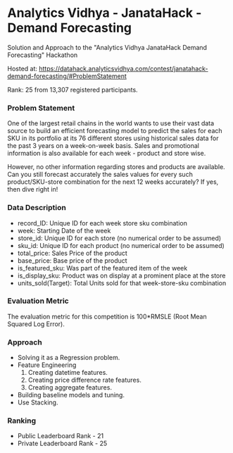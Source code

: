 # Analytics Vidhya - JanataHack - Demand Forecasting

Solution and Approach to the "Analytics Vidhya JanataHack Demand Forecasting" Hackathon

Hosted at: https://datahack.analyticsvidhya.com/contest/janatahack-demand-forecasting/#ProblemStatement

Rank: 25 from 13,307 registered participants.


### Problem Statement

One of the largest retail chains in the world wants to use their vast data source to build an efficient forecasting model to predict the sales for each SKU in its portfolio at its 76 different stores using historical sales data for the past 3 years on a week-on-week basis. Sales and promotional information is also available for each week - product and store wise. 

However, no other information regarding stores and products are available. Can you still forecast accurately the sales values for every such product/SKU-store combination for the next 12 weeks accurately? If yes, then dive right in!

### Data Description

- record_ID: Unique ID for each week store sku combination
- week: Starting Date of the week
- store_id: Unique ID for each store (no numerical order to be assumed)
- sku_id: Unique ID for each product (no numerical order to be assumed)
- total_price: Sales Price of the product 
- base_price: Base price of the product
- is_featured_sku: Was part of the featured item of the week
- is_display_sku: Product was on display at a prominent place at the store
- units_sold(Target): Total Units sold for that week-store-sku combination


### Evaluation Metric

The evaluation metric for this competition is 100*RMSLE (Root Mean Squared Log Error).

### Approach

- Solving it as a Regression problem.
- Feature Engineering
   1. Creating datetime features.
   2. Creating price difference rate features.
   3. Creating aggregate features.
- Building baseline models and tuning.
- Use Stacking.

### Ranking

- Public Leaderboard Rank - 21
- Private Leaderboard Rank - 25
